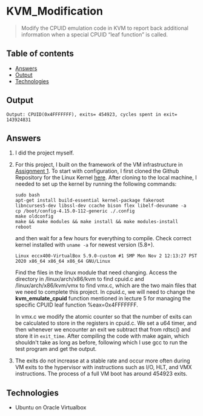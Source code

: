 # KVM_Modification

> Modify the CPUID emulation code in KVM to report back additional information when a special CPUID “leaf function” is called.

## Table of contents
* [Answers](#answers)
* [Output](#output)
* [Technologies](#technologies)

## Output

```
Output: CPUID(0x4FFFFFFF), exits= 454923, cycles spent in exit= 143924831
```

## Answers

1. I did the project myself.

2. For this project, I built on the framework of the VM infrastructure in [Assignment 1](https://github.com/eccx400/Virtualization-Technologies/tree/master/1_VMX_Config). To start with configuration, I first cloned the Github Repository for the Linux Kernel [here](https://github.com/torvalds/linux). After cloning to the local machine, I needed to set up the kernel by running the following commands:

    ```
    sudo bash
    apt-get install build-essential kernel-package fakeroot libncurses5-dev libssl-dev ccache bison flex libelf-devuname -a
    cp /boot/config-4.15.0-112-generic ./.config
    make oldconfig
    make && make modules && make install && make modules-install
    reboot
    ```
    and then wait for a few hours for everything to compile. Check correct kernel installed with `uname -a` for newest version (5.8+).
    
    ```
    Linux eccx400-VirtualBox 5.9.0-custom #1 SMP Mon Nov 2 12:13:27 PST 2020 x86_64 x86_64 x86_64 GNU/Linux
    ```
    
    Find the files in the linux module that need changing. Access the directory in /linux/arch/x86/kvm to find cpuid.c and /linux/arch/x86/kvm/vmx to find vmx.c, which are the two main files that we need to complete this project. In cpuid.c, we will need to change the <b>kvm_emulate_cpuid</b> function mentioned in lecture 5 for managing the specific CPUID leaf function %eax=0x4FFFFFFF. 
    
    In vmx.c we modify the atomic counter so that the number of exits can be calculated to store in the registers in cpuid.c. We set a u64 timer, and then whenever we encounter an exit we subtract that from rdtsc() and store it in `exit_time`. After compiling the code with make again, which shouldn't take as long as before, following which I use gcc to run the test program and get the output.
    
3. The exits do not increase at a stable rate and occur more often during VM exits to the hypervisor with instructions such as I/O, HLT, and VMX instructions.
The process of a full VM boot has around 454923 exits.

## Technologies
* Ubuntu on Oracle Virtualbox
